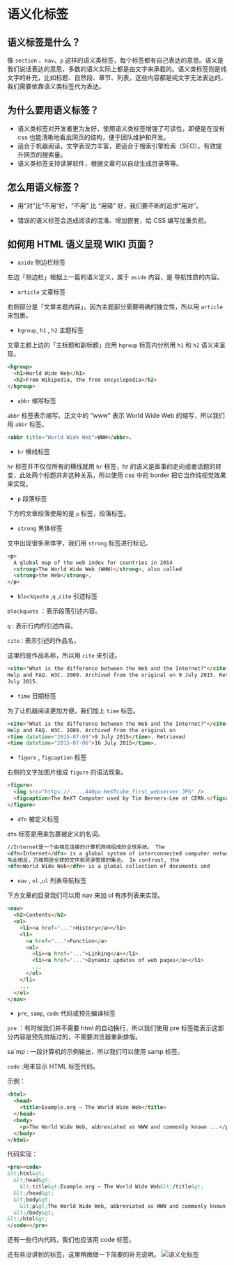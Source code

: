 # 语义化标签

## 语义标签是什么？

像 `section` 、`nav`、`p` 这样的语义类标签，每个标签都有自己表达的意思。语义是我们说话表达的意思，多数的语义实际上都是由文字来承载的。语义类标签则是纯文字的补充，比如标题、自然段、章节、列表，这些内容都是纯文字无法表达的，我们需要依靠语义类标签代为表达。

## 为什么要用语义标签？

- 语义类标签对开发者更为友好，使用语义类标签增强了可读性，即便是在没有 css 也能清晰地看出网页的结构，便于团队维护和开发。
- 适合于机器阅读，文字表现力丰富，更适合于搜索引擎检索（SEO），有效提升网页的搜索量。
- 语义类标签支持读屏软件，根据文章可以自动生成目录等等。

## 怎么用语义标签？

- 用“对”比“不用”好，“不用” 比 “用错” 好，我们要不断的追求“用对”。

- 错误的语义标签会造成阅读的混淆、增加嵌套，给 CSS 编写加重负担。

## 如何用 HTML 语义呈现 WIKI 页面？

- `aside` 侧边栏标签

左边「侧边栏」根据上一篇的语义定义，属于 `aside` 内容，是 导航性质的内容。

- `article` 文章标签

右侧部分是「文章主题内容」，因为主题部分需要明确的独立性，所以用 `article` 来包裹。

- `hgroup`, `h1` , `h2` 主题标签

文章主题上边的「主标题和副标题」应用 `hgroup` 标签内分别用 `h1` 和 `h2` 语义来呈现。

```html
<hgroup>
  <h1>World Wide Web</h1>
  <h2>From Wikipedia, the free encyclopedia</h2>
</hgroup>
```

- `abbr` 缩写标签

`abbr` 标签表示缩写。正文中的 “www” 表示 World Wide Web 的缩写，所以我们用 `abbr` 标签。

```html
<abbr title="World Wide Web">WWW</abbr>.
```

- `hr` 横线标签

`hr` 标签并不仅仅所有的横线就用 `hr` 标签，hr 的语义是故事的走向或者话题的转变，此处两个标题并非这种关系，所以使用 css 中的 border 把它当作纯视觉效果来实现。

- `p` 段落标签

下方的文章段落使用的是 `p` 标签，段落标签。

- `strong` 黑体标签

文中出现很多黑体字，我们用 `strong` 标签进行标记。

```html
<p>
  A global map of the web index for countries in 2014
  <strong>The World Wide Web (WWW)</strong>, also called
  <strong>the Web</strong>,
</p>
```

- `blockquote` ,`q` ,`cite` 引述标签

`blockquote` ：表示段落引述内容。

`q` : 表示行内的引述内容。

`cite` : 表示引述的作品名。

这里的是作品名称，所以用 `cite` 来引述。

```html
<cite>"What is the difference between the Web and the Internet?"</cite>. W3C
Help and FAQ. W3C. 2009. Archived from the original on 9 July 2015. Retrieved 16
July 2015.
```

- `time` 日期标签

为了让机器阅读更加方便，我们加上 `time` 标签。

```html
<cite>"What is the difference between the Web and the Internet?"</cite>. W3C
Help and FAQ. W3C. 2009. Archived from the original on
<time datetime="2015-07-09">9 July 2015</time>. Retrieved
<time datetime="2015-07-06">16 July 2015</time>.
```

- `figure` , `figcaption` 标签

右侧的文字加图片组成 `figure` 的语法现象。

```html
<figure>
  <img src="https://.....440px-NeXTcube_first_webserver.JPG" />
  <figcaption>The NeXT Computer used by Tim Berners-Lee at CERN.</figcaption>
</figure>
```

- `dfn` 被定义标签

`dfn` 标签是用来包裹被定义的名词。

```html
//Internet是一个由相互连接的计算机网络组成的全球系统。 The
<dfn>Internet</dfn> is a global system of interconnected computer networks. //
与此相反，万维网是全球的文件和资源管理的集合。 In contrast, the
<dfn>World Wide Web</dfn> is a global collection of documents and
```

- `nav` , `ol` ,`ul` 列表导航标签

下方文章的目录我们可以用 nav 来加 ol 有序列表来实现。

```html
<nav>
  <h2>Contents</h2>
  <ol>
    <li><a href="...">History</a></li>
    <li>
      <a href="...">Function</a>
      <ol>
        <li><a href="...">Linking</a></li>
        <li><a href="...">Dynamic updates of web pages</a></li>
        ...
      </ol>
    </li>
    ...
  </ol>
</nav>
```

- `pre`, `samp`, `code` 代码或预先编译标签

`pre` ：有时候我们并不需要 html 的自动换行，所以我们使用 pre 标签能表示这部分内容是预先排版过的，不需要浏览器重新排版。

sa`mp : 一段计算机的示例输出，所以我们可以使用 samp 标签。

`code` :用来显示 HTML 标签代码。

示例：

```html
<html>
  <head>
    <title>Example.org – The World Wide Web</title>
  </head>
  <body>
    <p>The World Wide Web, abbreviated as WWW and commonly known ...</p>
  </body>
</html>
```

代码实现：

```html
<pre><code>
&lt;html&gt;
  &lt;head&gt;
    &lt;title&gt;Example.org – The World Wide Web&lt;/title&gt;
  &lt;/head&gt;
  &lt;body&gt;
    &lt;p&gt;The World Wide Web, abbreviated as WWW and commonly known ...&lt;/p&gt;
  &lt;/body&gt;
&lt;/html&gt;
</code></pre>
```

还有一些行内代码，我们也应该用 code 标签。

还有些没讲到的标签，这里稍微做一下简要的补充说明。
![语义化标签](https://static001.geekbang.org/resource/image/96/9e/9684130e423b6734b23652f4f0b6359e.jpg)
